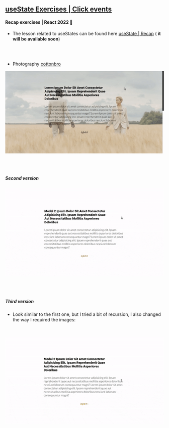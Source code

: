 ## [useState Exercises | Click events]()

#### Recap exercises | React 2022 🍨

- The lesson related to useStates can be found here [useState | Recap](https://github.com/nadiamariduena/react-recap-2022/tree/5-useState-counter) ( **it will be available soon**)

<br>
<br>

- Photography [cottonbro](https://www.pexels.com/fr-fr/@cottonbro/collections/)

[<img src="./src/img/slider2-test2.gif"/>](https://modal-beginner2.netlify.app/)

<br>
<br>

##### Second version

[<img src="./src/img/preview.gif"/>](https://github.com/nadiamariduena/modal-basictwo-intermediary)

<br>
<br>

##### Third version

- Look similar to the first one, but I tried a bit of recursion, I also changed the way I required the images:

<br>

[<img src="./src/img/preview2.gif"/>](https://github.com/nadiamariduena/modal-fetch1)
